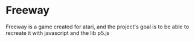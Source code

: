 # Freeway
Freeway is a game created for atari, and the project's goal is to be able to recreate it with javascript and the lib p5.js
